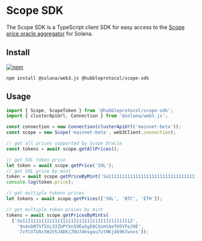 # Scope SDK

The Scope SDK is a TypeScript client SDK for easy access to the [Scope price oracle aggregator](https://github.com/hubbleprotocol/scope/) for Solana.

## Install

[![npm](https://img.shields.io/npm/v/@hubbleprotocol/scope-sdk)](https://www.npmjs.com/package/@hubbleprotocol/scope-sdk)

```shell
npm install @solana/web3.js @hubbleprotocol/scope-sdk
```

## Usage

```javascript
import { Scope, ScopeToken } from '@hubbleprotocol/scope-sdk';
import { clusterApiUrl, Connection } from '@solana/web3.js';

const connection = new Connection(clusterApiUrl('mainnet-beta'));
const scope = new Scope('mainnet-beta', web3Client.connection); 

// get all prices supported by Scope Oracle 
const tokens = await scope.getAllPrices();

// get SOL token price 
let token = await scope.getPrice('SOL');
// get SOL price by mint  
token = await scope.getPriceByMint('So11111111111111111111111111111111111111112');
console.log(token.price);

// get multiple tokens prices 
let tokens = await scope.getPrices(['SOL', 'BTC', 'ETH']);

// get multiple token prices by mint
tokens = await scope.getPricesByMints(
  ['So11111111111111111111111111111111111111112',
    '9n4nbM75f5Ui33ZbPYXn59EwSgE8CGsHtAeTH5YFeJ9E',
    '7vfCXTUXx5WJV5JADk17DUJ4ksgau7utNKj4b963voxs']);
```
